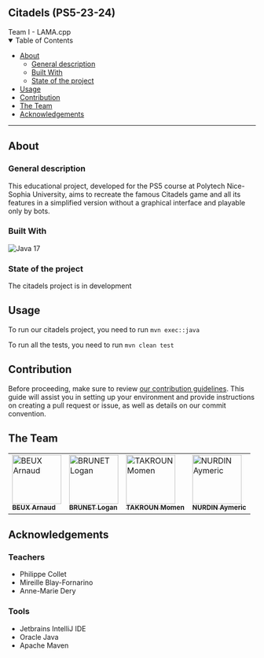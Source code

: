 <div>
<h2>Citadels (PS5-23-24)</h2>
  Team I - LAMA.cpp
</div>

<div>
</div>

<details open="open">
<summary>Table of Contents</summary>

- [About](#about)
    - [General description](#general-description)
    - [Built With](#built-with)
    - [State of the project](#state-of-the-project)
- [Usage](#usage)
- [Contribution](#contribution)
- [The Team](#the-team)
- [Acknowledgements](#acknowledgements)

</details>

---

## About

### General description

This educational project, developed for the PS5 course at Polytech Nice-Sophia University, aims to recreate the famous
Citadels game and all its features in a simplified version without a graphical interface and playable only by bots.

### Built With

  <img src="https://img.shields.io/badge/JAVA 17-black?style=for-the-badge&logo=oracle" alt="Java 17"/>

### State of the project

The citadels project is in development

## Usage

To run our citadels project, you need to run ```mvn exec::java```

To run all the tests, you need to run ```mvn clean test```

## Contribution

Before proceeding, make sure to review [our contribution guidelines](CONTRIBUTING.md). This guide will assist you in
setting up your environment and provide instructions on creating a pull request or issue, as well as details on our
commit convention.

## The Team

<table>
  <tr>
    <td><a href="https://github.com/Nytuo"><img src="https://avatars.githubusercontent.com/u/34894524?s=88&v=4" width="100px;" alt="BEUX Arnaud"/><br /><sub><b>BEUX Arnaud</b></sub></a></td>
    <td><a href="https://github.com/Loboss2206"><img src="https://avatars.githubusercontent.com/u/98391380?s=88&v=4" width="100px;" alt="BRUNET Logan"/><br /><sub><b>BRUNET Logan</b></sub></a></td>
    <td><a href="https://github.com/MomenTakroun"><img src="https://avatars.githubusercontent.com/u/104569440?s=88&v=4" width="100px;" alt="TAKROUN Momen"/><br /><sub><b>TAKROUN Momen</b></sub></a></td>
    <td><a href="https://github.com/donDflux"><img src="https://avatars.githubusercontent.com/u/147172361?s=88&v=4" width="100px;" alt="NURDIN Aymeric"/><br /><sub><b>NURDIN Aymeric</b></sub></a></td>

  </tr>
  </table>

## Acknowledgements

### Teachers

- Philippe Collet
- Mireille Blay-Fornarino
- Anne-Marie Dery

### Tools

- Jetbrains IntelliJ IDE
- Oracle Java
- Apache Maven
